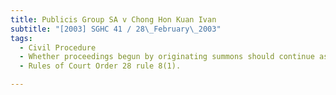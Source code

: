 ```yaml
---
title: Publicis Group SA v Chong Hon Kuan Ivan 
subtitle: "[2003] SGHC 41 / 28\_February\_2003"
tags:
  - Civil Procedure
  - Whether proceedings begun by originating summons should continue as if they had been begun by writ
  - Rules of Court Order 28 rule 8(1).

---
```


